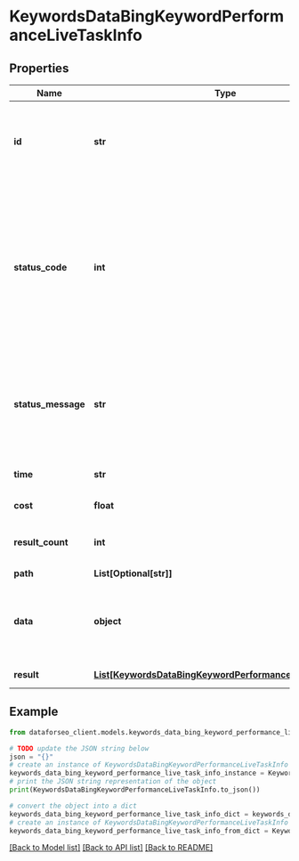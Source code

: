 # KeywordsDataBingKeywordPerformanceLiveTaskInfo


## Properties

Name | Type | Description | Notes
------------ | ------------- | ------------- | -------------
**id** | **str** | task identifier unique task identifier in our system in the UUID format | [optional] 
**status_code** | **int** | status code of the task generated by DataForSEO, can be within the following range: 10000-60000 you can find the full list of the response codes here | [optional] 
**status_message** | **str** | informational message of the task you can find the full list of general informational messages here | [optional] 
**time** | **str** | execution time, seconds | [optional] 
**cost** | **float** | total tasks cost, USD | [optional] 
**result_count** | **int** | number of elements in the result array | [optional] 
**path** | **List[Optional[str]]** | URL path | [optional] 
**data** | **object** | contains the same parameters that you specified in the POST request | [optional] 
**result** | [**List[KeywordsDataBingKeywordPerformanceLiveResultInfo]**](KeywordsDataBingKeywordPerformanceLiveResultInfo.md) | array of results | [optional] 

## Example

```python
from dataforseo_client.models.keywords_data_bing_keyword_performance_live_task_info import KeywordsDataBingKeywordPerformanceLiveTaskInfo

# TODO update the JSON string below
json = "{}"
# create an instance of KeywordsDataBingKeywordPerformanceLiveTaskInfo from a JSON string
keywords_data_bing_keyword_performance_live_task_info_instance = KeywordsDataBingKeywordPerformanceLiveTaskInfo.from_json(json)
# print the JSON string representation of the object
print(KeywordsDataBingKeywordPerformanceLiveTaskInfo.to_json())

# convert the object into a dict
keywords_data_bing_keyword_performance_live_task_info_dict = keywords_data_bing_keyword_performance_live_task_info_instance.to_dict()
# create an instance of KeywordsDataBingKeywordPerformanceLiveTaskInfo from a dict
keywords_data_bing_keyword_performance_live_task_info_from_dict = KeywordsDataBingKeywordPerformanceLiveTaskInfo.from_dict(keywords_data_bing_keyword_performance_live_task_info_dict)
```
[[Back to Model list]](../README.md#documentation-for-models) [[Back to API list]](../README.md#documentation-for-api-endpoints) [[Back to README]](../README.md)


